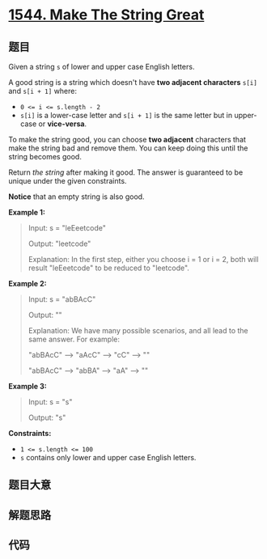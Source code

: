 # [1544. Make The String Great](https://leetcode.com/problems/make-the-string-great/)

## 题目

Given a string `s` of lower and upper case English letters.

A good string is a string which doesn't have **two adjacent characters**
`s[i]` and `s[i + 1]` where:

  * `0 <= i <= s.length - 2`
  * `s[i]` is a lower-case letter and `s[i + 1]` is the same letter but in upper-case or **vice-versa**.

To make the string good, you can choose **two adjacent** characters that make
the string bad and remove them. You can keep doing this until the string
becomes good.

Return _the string_ after making it good. The answer is guaranteed to be
unique under the given constraints.

**Notice** that an empty string is also good.



**Example 1:**

> Input: s = "leEeetcode"
> 
> Output: "leetcode"
> 
> Explanation: In the first step, either you choose i = 1 or i = 2, both will result "leEeetcode" to be reduced to "leetcode".

**Example 2:**

> Input: s = "abBAcC"
> 
> Output: ""
> 
> Explanation: We have many possible scenarios, and all lead to the same answer. For example:
> 
> "abBAcC" --> "aAcC" --> "cC" --> ""
> 
> "abBAcC" --> "abBA" --> "aA" --> ""

**Example 3:**

> Input: s = "s"
> 
> Output: "s"

**Constraints:**

  * `1 <= s.length <= 100`
  * `s` contains only lower and upper case English letters.


## 题目大意

## 解题思路

## 代码

```javascript

```


